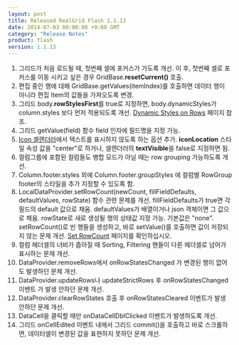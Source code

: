 ```yaml
---
layout: post
title: Released RealGrid Flash 1.1.13
date: 2014-07-03 00:00:00 +9:00 GMT
category: "Release Notes"
product: flash
version: 1.1.13
---
```


1. 그리드가 처음 로드될 때, 첫번째 셀에 포커스가 가도록 개선. 이 후, 첫번째 셀로 포커스를 이동 시키고 싶은 경우 GridBase.**resetCurrent()** 호출.
2. 편집 중인 행에 대해 GridBase.getValues(itemIndex)를 호출하면 데이터 행이 아니라 편집 Item의 값들을 가져오도록 변경.
3. 그리드 body.**rowStylesFirst**를 true로 지정하면, body.dynamicStyles가 column.styles 보다 먼저 적용되도록 개선. [Dynamic Styles on Rows](http://demo.realgrid.com/Demo/DynamicStylesRow) 페이지 참조.
4. 그리드 getValue(field) 함수 field 인자에 필드명을 지정 가능.
5. [Icon 셀렌더러](http://demo.realgrid.com/Demo/IconCellRenderer)에서 텍스트를 표시하지 않도록 하는 옵션 추가. **iconLocation** 스타일 속성 값을 "center"로 하거나, 셀렌더러의 **textVisible**을 false로 지정하면 됨.
6. 컬럼그룹에 포함된 컬럼들도 병합 모드가 아닐 때는 row grouping 가능하도록 개선.
7. Column.footer.styles 외에 Column.footer.groupStyles 에 컬럼별 RowGroup footer의 스타일을 추가 지정할 수 있도록 함.
8. LocalDataProvider.setRowCount(newCount, fillFieldDefaults, defaultValues, rowState) 함수 관련 문제를 개선. fillFieldDefaults가 true면 각 필드의 default 값으로 채움. defaultValues가 배열이거나 json 객체이면 그 값으로 채움. rowState로 새로 생성될 행의 상태값 지정 가능. 기본값은 "none".  
     setRowCount()로 빈 행들을 생성하고, 바로 setValue()를 호출하면 값이 저장되지 않는 문제 개선. [Set RowCount](http://demo.realgrid.com/Demo/RowCount) 페이지를 확인하십시오.
9. 컬럼 헤더셀의 너비가 좁아질 때 Sorting, Filtering 핸들이 다른 헤더셀로 넘어가 표시하는 문제 개선.
10. DataProvider.removeRows에서 onRowStatesChanged 가 변경된 행이 없어도 발생하던 문제 개선.
11. DataProvider.updateRows나 updateStrictRows 후 onRowStatesChanged 이벤트 가 발생 안하던 문제 개선.
12. DataProvider.clearRowStates 호출 후 onRowStatesCleared 이벤트가 발생 안하던 문제 개선.
13. DataCell을 클릭할 때만 onDataCellDblClicked 이벤트가 발생하도록 개선.
14. 그리드 onCellEdited 이벤트 내에서 그리드 commit()을 호출하고 바로 스크롤하면, 데이터셀이 변경된 값을 표현하지 못하던 문제 개선.



